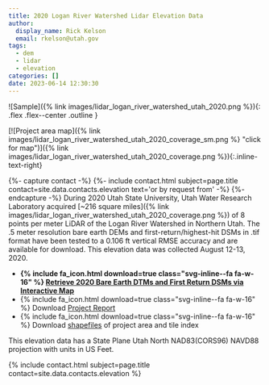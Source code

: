 ```yaml
---
title: 2020 Logan River Watershed Lidar Elevation Data
author:
  display_name: Rick Kelson
  email: rkelson@utah.gov
tags:
  - dem
  - lidar
  - elevation
categories: []
date: 2023-06-14 12:30:30
---
```


![Sample]({% link images/lidar_logan_river_watershed_utah_2020.png %}){: .flex .flex--center .outline }

[![Project area map]({% link images/lidar_logan_river_watershed_utah_2020_coverage_sm.png %} "click for map")]({% link images/lidar_logan_river_watershed_utah_2020_coverage.png %}){:.inline-text-right}

{%- capture contact -%}
{%- include contact.html subject=page.title contact=site.data.contacts.elevation text='or by request from' -%}
{%- endcapture -%}
During 2020 Utah State University, Utah Water Research Laboratory acquired [~216 square miles]({% link images/lidar_logan_river_watershed_utah_2020_coverage.png %}) of 8 points per meter LiDAR of the Logan River Watershed in Northern Utah. The .5 meter resolution bare earth DEMs and first-return/highest-hit DSMs in .tif format have been tested to a 0.106 ft vertical RMSE accuracy and are available for download. This elevation data was collected August 12-13, 2020.

<ul class="dotless">
  <li>
    <strong>
      {% include fa_icon.html download=true class="svg-inline--fa fa-w-16" %} <a href="https://raster.utah.gov/?cat=.5%20Meter%20%7B2020%20Logan%20River%20Watershed%20LiDAR%7D" target="_blank">Retrieve 2020 Bare Earth DTMs and First Return DSMs via Interactive Map</a>
    </strong>
  </li>
  <li>
    {% include fa_icon.html download=true class="svg-inline--fa fa-w-16" %} Download <a href="https://storage.googleapis.com/state-of-utah-sgid-downloads/lidar/logan-river-watershed-2020/LoganRiverWatershed_AerialLiDAR_Report.zip" target="_blank">Project Report</a>
  </li>
  <li>
    {% include fa_icon.html download=true class="svg-inline--fa fa-w-16" %} Download <a href="https://storage.googleapis.com/state-of-utah-sgid-downloads/lidar/logan-river-watershed-2020/LoganRiverWatershed_AerialLiDAR_Shapefiles.zip" target="_blank">shapefiles</a> of project area and tile index
  </li>
</ul>

This elevation data has a State Plane Utah North NAD83(CORS96) NAVD88 projection with units in US Feet.

{% include contact.html subject=page.title contact=site.data.contacts.elevation %}
